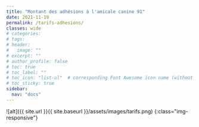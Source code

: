 ```yaml
---
title: "Montant des adhésions à l'amicale canine 91"
date: 2021-11-19
permalink: /tarifs-adhesions/
classes: wide
# categories: 
# tags: 
# header:
#   image: ""
# excerpt: ""
# author_profile: false
# toc: true
# toc_label: ""
# toc_icon: "list-ul"  # corresponding Font Awesome icon name (without fa prefix)
# toc_sticky: true
sidebar:
  nav: "docs"
---
```

![alt]({{ site.url }}{{ site.baseurl }}/assets/images/tarifs.png)
{:class="img-responsive"}